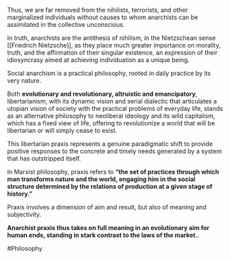 Thus, we are far removed from the nihilists, terrorists, and other marginalized individuals without causes to whom anarchists can be assimilated in the collective unconscious.

In truth, anarchists are the antithesis of nihilism, in the Nietzschean sense [[Friedrich Nietzsche]], as they place much greater importance on morality, truth, and the affirmation of their singular existence, an expression of their idiosyncrasy aimed at achieving individuation as a unique being.

Social anarchism is a practical philosophy, rooted in daily practice by its very nature.

Both **evolutionary and revolutionary, altruistic and emancipatory**, libertarianism, with its dynamic vision and serial dialectic that articulates a utopian vision of society with the practical problems of everyday life, stands as an alternative philosophy to neoliberal ideology and its wild capitalism, which has a fixed view of life, offering to revolutionize a world that will be libertarian or will simply cease to exist.

This libertarian praxis represents a genuine paradigmatic shift to provide positive responses to the concrete and timely needs generated by a system that has outstripped itself.

In Marxist philosophy, praxis refers to **“the set of practices through which man transforms nature and the world, engaging him in the social structure determined by the relations of production at a given stage of history.”**

Praxis involves a dimension of aim and result, but also of meaning and subjectivity.

**Anarchist praxis thus takes on full meaning in an evolutionary aim for human ends, standing in stark contrast to the laws of the market.**.

#Philosophy